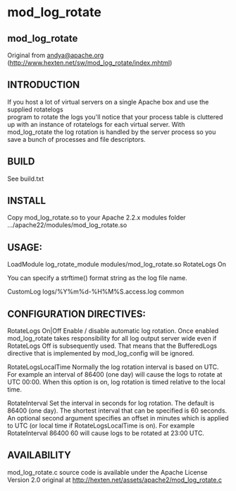 mod_log_rotate
==============

## mod_log_rotate

Original from andya@apache.org (http://www.hexten.net/sw/mod_log_rotate/index.mhtml)

## INTRODUCTION 

  If you host a lot of virtual servers on a single Apache box and use the supplied rotatelogs  
  program to rotate the logs you'll notice that your process table is cluttered up with an instance 
  of rotatelogs for each virtual server. With mod_log_rotate the log rotation is handled by the server 
  process so you save a bunch of processes and file descriptors. 
 
## BUILD 
  See build.txt
 
## INSTALL

  Copy mod_log_rotate.so to your Apache 2.2.x modules folder
  .../apache22/modules/mod_log_rotate.so

## USAGE:
  
  LoadModule log_rotate_module modules/mod_log_rotate.so
  RotateLogs On

  You can specify a strftime() format string as the log file name. 

  CustomLog logs/%Y%m%d-%H%M%S.access.log common	

## CONFIGURATION DIRECTIVES:
  
  RotateLogs On|Off    Enable / disable automatic log rotation. Once enabled
                       mod_log_rotate takes responsibility for all log output
                       server wide even if RotateLogs Off is subsequently
                       used. That means that the BufferedLogs directive that
                       is implemented by mod_log_config will be ignored.
 
  RotateLogsLocalTime  Normally the log rotation interval is based on UTC.
                       For example an interval of 86400 (one day) will cause
                       the logs to rotate at UTC 00:00. When this option is
                       on, log rotation is timed relative to the local time.
 
  RotateInterval       Set the interval in seconds for log rotation. The
                       default is 86400 (one day). The shortest interval that
                       can be specified is 60 seconds. An optional second
                       argument specifies an offset in minutes which is
                       applied to UTC (or local time if RotateLogsLocalTime
                       is on). For example RotateInterval 86400 60 will
                       cause logs to be rotated at 23:00 UTC.  
  
## AVAILABILITY
  
  mod_log_rotate.c source code is available under the Apache License Version 2.0
  original at http://hexten.net/assets/apache2/mod_log_rotate.c


